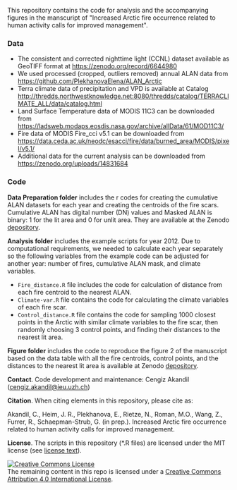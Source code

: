 This repository contains the code for analysis and the accompanying figures in the manscuript of "Increased Arctic fire occurrence related to human activity calls for improved management". 

### Data

* The consistent and corrected nighttime light (CCNL) dataset available as GeoTIFF format at https://zenodo.org/record/6644980
* We used processed (cropped, outliers removed) annual ALAN data from https://github.com/PlekhanovaElena/ALAN_Arctic
* Terra climate data of precipitation and VPD is available at Catalog http://thredds.northwestknowledge.net:8080/thredds/catalog/TERRACLIMATE_ALL/data/catalog.html
* Land Surface Temperature data of MODIS 11C3 can be downloaded from https://ladsweb.modaps.eosdis.nasa.gov/archive/allData/61/MOD11C3/
* Fire data of MODIS Fire_cci v5.1 can be downloaded from https://data.ceda.ac.uk/neodc/esacci/fire/data/burned_area/MODIS/pixel/v5.1/
* Additional data for the current analysis can be downloaded from https://zenodo.org/uploads/14831684

### Code

**Data Preparation folder** includes the r codes for creating the cumulative ALAN datasets for each year and creating the centroids of the fire scars. 
Cumulative ALAN has digital number (DN) values and Masked ALAN is binary: 1 for the lit area and 0 for unlit area. They are available at the Zenodo [depository](https://zenodo.org/uploads/14831684).

**Analysis folder** includes the example scripts for year 2012. 
Due to computational requirements, we needed to calculate each year separately so the following variables from the example code can be adjusted for another year: number of fires, cumulative ALAN mask, and climate variables. 

* `Fire_distance.R` file includes the code for calculation of distance from each fire centroid to the nearest ALAN. 
* `Climate-var.R` file contains the code for calculating the climate variables of each fire scar. 
* `Control_distance.R` file contains the code for sampling 1000 closest points in the Arctic with similar climate variables to the fire scar, then randomly choosing 3 control points, and finding their distances to the nearest lit area.

**Figure folder** includes the code to reproduce the figure 2 of the manuscript based on the data table with all the fire centroids, control points, and the distances to the nearest lit area is available at Zenodo [depository](https://zenodo.org/uploads/14831684).



**Contact**. Code development and maintenance: Cengiz Akandil (cengiz.akandil@ieu.uzh.ch)

**Citation**. When citing elements in this repository, please cite as:

Akandil, C., Heim, J. R., Plekhanova, E., Rietze, N., Roman, M.O., Wang, Z., Furrer, R., Schaepman-Strub, G. (in prep.). Increased Arctic fire occurrence related to human activity calls for improved management. 


**License**. The scripts in this repository (*.R files) are licensed under the MIT license (see [license text](https://github.com/nrietze/SiberiaFires/blob/main/LICENSE)).<br>

<a rel="license" href="http://creativecommons.org/licenses/by/4.0/"><img alt="Creative Commons License" style="border-width:0" src="https://i.creativecommons.org/l/by/4.0/88x31.png" /></a><br />The remaining content in this repo is licensed under a <a rel="license" href="http://creativecommons.org/licenses/by/4.0/">Creative Commons Attribution 4.0 International License</a>.



